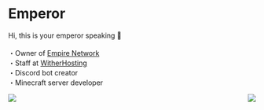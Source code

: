 # Emperor
Hi, this is your emperor speaking 📢
<br /><br />・Owner of [Empire Network](https://discord.gg/c2EzVGngTp)
<br />・Staff at [WitherHosting](https://witherhosting.com/)
<br />・Discord bot creator
<br />・Minecraft server developer

<img align="right" src="https://github-readme-stats.vercel.app/api?username=Emperor9999&show_icons=true&hide_border=true&&count_private=true&include_all_commits=true&theme=dark" />
<img align="left" src="https://github-readme-stats.vercel.app/api/top-langs/?username=Emperor9999&show_icons=true&hide_border=true&&count_private=true&include_all_commits=true&theme=dark" />
